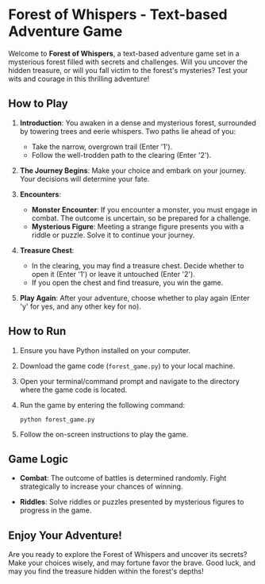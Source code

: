 # Forest of Whispers - Text-based Adventure Game

Welcome to **Forest of Whispers**, a text-based adventure game set in a mysterious forest filled with secrets and challenges. Will you uncover the hidden treasure, or will you fall victim to the forest's mysteries? Test your wits and courage in this thrilling adventure!

## How to Play

1. **Introduction**: You awaken in a dense and mysterious forest, surrounded by towering trees and eerie whispers. Two paths lie ahead of you:
   - Take the narrow, overgrown trail (Enter '1').
   - Follow the well-trodden path to the clearing (Enter '2').

2. **The Journey Begins**: Make your choice and embark on your journey. Your decisions will determine your fate.

3. **Encounters**:
   - **Monster Encounter**: If you encounter a monster, you must engage in combat. The outcome is uncertain, so be prepared for a challenge.
   - **Mysterious Figure**: Meeting a strange figure presents you with a riddle or puzzle. Solve it to continue your journey.

4. **Treasure Chest**:
   - In the clearing, you may find a treasure chest. Decide whether to open it (Enter '1') or leave it untouched (Enter '2').
   - If you open the chest and find treasure, you win the game.

5. **Play Again**: After your adventure, choose whether to play again (Enter 'y' for yes, and any other key for no).

## How to Run

1. Ensure you have Python installed on your computer.

2. Download the game code (`forest_game.py`) to your local machine.

3. Open your terminal/command prompt and navigate to the directory where the game code is located.

4. Run the game by entering the following command:
   ```
   python forest_game.py
   ```

5. Follow the on-screen instructions to play the game.

## Game Logic

- **Combat**: The outcome of battles is determined randomly. Fight strategically to increase your chances of winning.

- **Riddles**: Solve riddles or puzzles presented by mysterious figures to progress in the game.

## Enjoy Your Adventure!

Are you ready to explore the Forest of Whispers and uncover its secrets? Make your choices wisely, and may fortune favor the brave. Good luck, and may you find the treasure hidden within the forest's depths!
